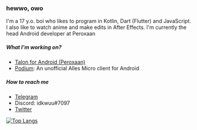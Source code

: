 ### hewwo, owo

I'm a 17 y.o. boi who likes to program in Kotlin, Dart (Flutter) and JavaScript. I also like to watch anime and make edits in After Effects. I'm currently the head Android developer at Peroxaan

##### What I'm working on?

- [Talon for Android (Peroxaan)](https://peroxaan.com/Talon)
- [Podium](https://github.com/idkwuu/Podium): An unofficial Alles Micro client for Android

##### How to reach me

- [Telegram](https://t.me/idkwuu)
- Discord: idkwuu#7097
- [Twitter](https://twitter.com/idkwuu)

[![Top Langs](https://github-readme-stats.vercel.app/api/top-langs/?username=idkwuu&layout=compact)](https://github.com/anuraghazra/github-readme-stats)
